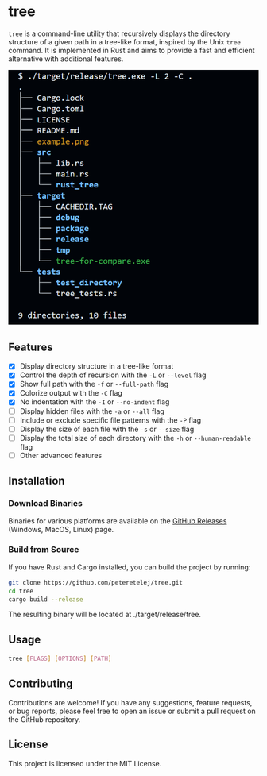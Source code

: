 # tree

`tree` is a command-line utility that recursively displays the directory structure of a given path in a tree-like format, inspired by the Unix `tree` command. It is implemented in Rust and aims to provide a fast and efficient alternative with additional features.

![Tree Example](./example.png)

## Features

- [x] Display directory structure in a tree-like format
- [x] Control the depth of recursion with the `-L` or `--level` flag
- [x] Show full path with the `-f` or `--full-path` flag
- [x] Colorize output with the `-C` flag
- [x] No indentation with the `-I` or `--no-indent` flag
- [ ] Display hidden files with the `-a` or `--all` flag
- [ ] Include or exclude specific file patterns with the `-P` flag
- [ ] Display the size of each file with the `-s` or `--size` flag
- [ ] Display the total size of each directory with the `-h` or `--human-readable` flag
- [ ] Other advanced features

## Installation

### Download Binaries

Binaries for various platforms are available on the [GitHub Releases](https://github.com/peteretelej/tree/releases) (Windows, MacOS, Linux) page.

### Build from Source

If you have Rust and Cargo installed, you can build the project by running:

```sh
git clone https://github.com/peteretelej/tree.git
cd tree
cargo build --release
```


The resulting binary will be located at ./target/release/tree.

## Usage 
```sh
tree [FLAGS] [OPTIONS] [PATH]
```

## Contributing
Contributions are welcome! If you have any suggestions, feature requests, or bug reports, please feel free to open an issue or submit a pull request on the GitHub repository.

## License
This project is licensed under the MIT License.